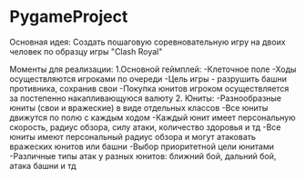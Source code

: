 # PygameProject
Основная идея:
  Создать пошаговую соревновательную игру на двоих человек по образцу игры "Clash Royal"

Моменты для реализации:
  1.Основной геймплей:
    -Клеточное поле
    -Ходы осуществляются игроками по очереди
    -Цель игры - разрушить башни противника, сохранив свои
    -Покупка юнитов игроком осуществляется за постепенно накапливающуюся валюту
  2. Юниты:
    -Разнообразные юниты (свои и вражеские) в виде отдельных классов
    -Все юниты движутся по полю с каждым ходом
    -Каждый юнит имеет персональную скорость, радиус обзора, силу атаки, количество здоровья и тд
    -Все юниты имеют персональный радиус обзора и могут атаковать вражеских юнитов или башни
    -Выбор приоритетной цели юнитами
    -Различные типы атак у разных юнитов: ближний бой, дальний бой, атака башни и тд
  
